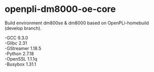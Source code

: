 # openpli-dm8000-oe-core
Build environment dm800se &amp; dm8000 based on OpenPLi-homebuild (develop branch).

-GCC 9.3.0 <br>
-Glibc 2.31 <br>
-GStreamer 1.18.5 <br>
-Python 2.7.18 <br>
-OpenSSL 1.1.1q <br>
-Busybox 1.31.1 <br>

